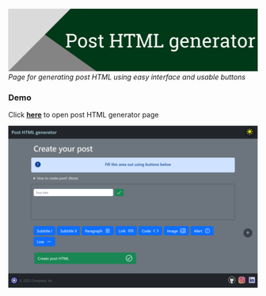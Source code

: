 <a href="https://post-html-generator.netlify.app/" target="_blank"><img title="Post-HTML-generator" alt="Header image" src="./static/images/md_header.png"></a>
_Page for generating post HTML using easy interface and usable buttons_

### Demo

Click **<a href="https://post-html-generator.netlify.app/" target="_blank">here</a>** to open post HTML generator page

<img title="Demo" alt="Demo image" src="./static/images/demo.jpg">
